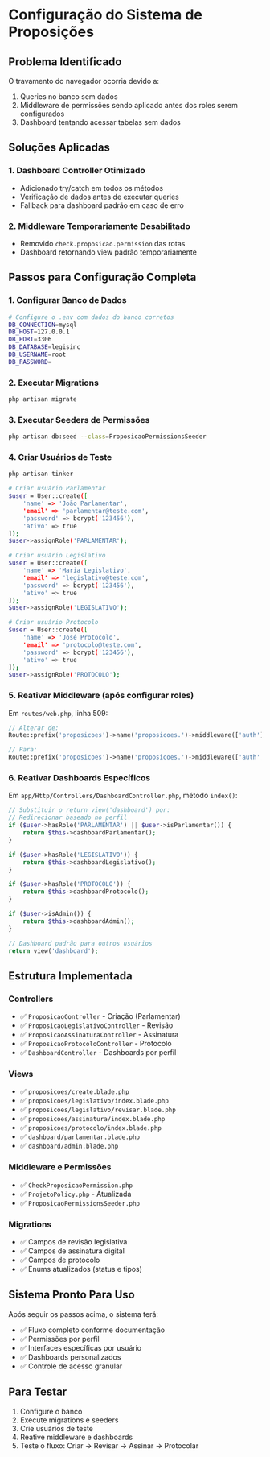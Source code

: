 # Configuração do Sistema de Proposições

## Problema Identificado

O travamento do navegador ocorria devido a:
1. Queries no banco sem dados
2. Middleware de permissões sendo aplicado antes dos roles serem configurados
3. Dashboard tentando acessar tabelas sem dados

## Soluções Aplicadas

### 1. Dashboard Controller Otimizado
- Adicionado try/catch em todos os métodos
- Verificação de dados antes de executar queries
- Fallback para dashboard padrão em caso de erro

### 2. Middleware Temporariamente Desabilitado
- Removido `check.proposicao.permission` das rotas
- Dashboard retornando view padrão temporariamente

## Passos para Configuração Completa

### 1. Configurar Banco de Dados
```bash
# Configure o .env com dados do banco corretos
DB_CONNECTION=mysql
DB_HOST=127.0.0.1
DB_PORT=3306
DB_DATABASE=legisinc
DB_USERNAME=root
DB_PASSWORD=
```

### 2. Executar Migrations
```bash
php artisan migrate
```

### 3. Executar Seeders de Permissões
```bash
php artisan db:seed --class=ProposicaoPermissionsSeeder
```

### 4. Criar Usuários de Teste
```bash
php artisan tinker

# Criar usuário Parlamentar
$user = User::create([
    'name' => 'João Parlamentar',
    'email' => 'parlamentar@teste.com',
    'password' => bcrypt('123456'),
    'ativo' => true
]);
$user->assignRole('PARLAMENTAR');

# Criar usuário Legislativo
$user = User::create([
    'name' => 'Maria Legislativo',
    'email' => 'legislativo@teste.com', 
    'password' => bcrypt('123456'),
    'ativo' => true
]);
$user->assignRole('LEGISLATIVO');

# Criar usuário Protocolo
$user = User::create([
    'name' => 'José Protocolo',
    'email' => 'protocolo@teste.com',
    'password' => bcrypt('123456'),
    'ativo' => true
]);
$user->assignRole('PROTOCOLO');
```

### 5. Reativar Middleware (após configurar roles)
Em `routes/web.php`, linha 509:
```php
// Alterar de:
Route::prefix('proposicoes')->name('proposicoes.')->middleware(['auth'])->group(function () {

// Para:
Route::prefix('proposicoes')->name('proposicoes.')->middleware(['auth', 'check.proposicao.permission'])->group(function () {
```

### 6. Reativar Dashboards Específicos
Em `app/Http/Controllers/DashboardController.php`, método `index()`:
```php
// Substituir o return view('dashboard') por:
// Redirecionar baseado no perfil
if ($user->hasRole('PARLAMENTAR') || $user->isParlamentar()) {
    return $this->dashboardParlamentar();
}

if ($user->hasRole('LEGISLATIVO')) {
    return $this->dashboardLegislativo();
}

if ($user->hasRole('PROTOCOLO')) {
    return $this->dashboardProtocolo();
}

if ($user->isAdmin()) {
    return $this->dashboardAdmin();
}

// Dashboard padrão para outros usuários
return view('dashboard');
```

## Estrutura Implementada

### Controllers
- ✅ `ProposicaoController` - Criação (Parlamentar)
- ✅ `ProposicaoLegislativoController` - Revisão 
- ✅ `ProposicaoAssinaturaController` - Assinatura
- ✅ `ProposicaoProtocoloController` - Protocolo
- ✅ `DashboardController` - Dashboards por perfil

### Views
- ✅ `proposicoes/create.blade.php`
- ✅ `proposicoes/legislativo/index.blade.php`
- ✅ `proposicoes/legislativo/revisar.blade.php`
- ✅ `proposicoes/assinatura/index.blade.php`
- ✅ `proposicoes/protocolo/index.blade.php`
- ✅ `dashboard/parlamentar.blade.php`
- ✅ `dashboard/admin.blade.php`

### Middleware e Permissões
- ✅ `CheckProposicaoPermission.php`
- ✅ `ProjetoPolicy.php` - Atualizada
- ✅ `ProposicaoPermissionsSeeder.php`

### Migrations
- ✅ Campos de revisão legislativa
- ✅ Campos de assinatura digital
- ✅ Campos de protocolo
- ✅ Enums atualizados (status e tipos)

## Sistema Pronto Para Uso

Após seguir os passos acima, o sistema terá:
- ✅ Fluxo completo conforme documentação
- ✅ Permissões por perfil
- ✅ Interfaces específicas por usuário  
- ✅ Dashboards personalizados
- ✅ Controle de acesso granular

## Para Testar

1. Configure o banco
2. Execute migrations e seeders
3. Crie usuários de teste
4. Reative middleware e dashboards
5. Teste o fluxo: Criar → Revisar → Assinar → Protocolar